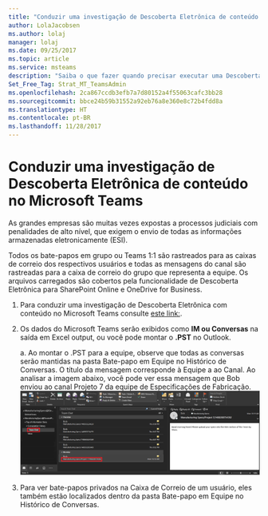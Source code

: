 ```yaml
---
title: "Conduzir uma investigação de Descoberta Eletrônica de conteúdo no Microsoft Teams | Suporte da Microsoft"
author: LolaJacobsen
ms.author: lolaj
manager: lolaj
ms.date: 09/25/2017
ms.topic: article
ms.service: msteams
description: "Saiba o que fazer quando precisar executar uma Descoberta Eletrônica, como quando precisar enviar todas as informações armazenadas eletronicamente para procedimentos judiciais."
Set_Free_Tag: Strat_MT_TeamsAdmin
ms.openlocfilehash: 2ca867ccdb3efb7a7d80152a4f55063cafc3bb28
ms.sourcegitcommit: bbce24b59b31552a92eb76a8e360e8c72b4fdd8a
ms.translationtype: HT
ms.contentlocale: pt-BR
ms.lasthandoff: 11/28/2017
---
```

<a name="conduct-an-ediscovery-investigation-of-content-in-microsoft-teams"></a>Conduzir uma investigação de Descoberta Eletrônica de conteúdo no Microsoft Teams
============================

As grandes empresas são muitas vezes expostas a processos judiciais com penalidades de alto nível, que exigem o envio de todas as informações armazenadas eletronicamente (ESI).

Todos os bate-papos em grupo ou Teams 1:1 são rastreados para as caixas de correio dos respectivos usuários e todas as mensagens do canal são rastreadas para a caixa de correio do grupo que representa a equipe. Os arquivos carregados são cobertos pela funcionalidade de Descoberta Eletrônica para SharePoint Online e OneDrive for Business.

1.  Para conduzir uma investigação de Descoberta Eletrônica com conteúdo no Microsoft Teams consulte [este link:](https://support.office.com/en-us/article/Manage-eDiscovery-cases-in-the-Office-365-Security-Compliance-Center-edea80d6-20a7-40fb-b8c4-5e8c8395f6da?ui=en-US&rs=en-US&ad=US#step1).

2.  Os dados do Microsoft Teams serão exibidos como **IM ou Conversas** na saída em Excel output, ou você pode montar o **.PST** no Outlook.

    a.  Ao montar o .PST para a equipe, observe que todas as conversas serão mantidas na pasta Bate-papo em Equipe no Histórico de Conversas. O título da mensagem corresponde à Equipe a ao Canal. Ao analisar a imagem abaixo, você pode ver essa mensagem que Bob enviou ao canal Projeto 7 da equipe de Especificações de Fabricação.
![Captura de tela de uma pasta de bate-papo da equipe na caixa de correio de um usuário no Outlook.](media/Conduct_an_eDiscovery_investigation_of_content_in_Microsoft_Teams_image1.png)

3.  Para ver bate-papos privados na Caixa de Correio de um usuário, eles também estão localizados dentro da pasta Bate-papo em Equipe no Histórico de Conversas.
